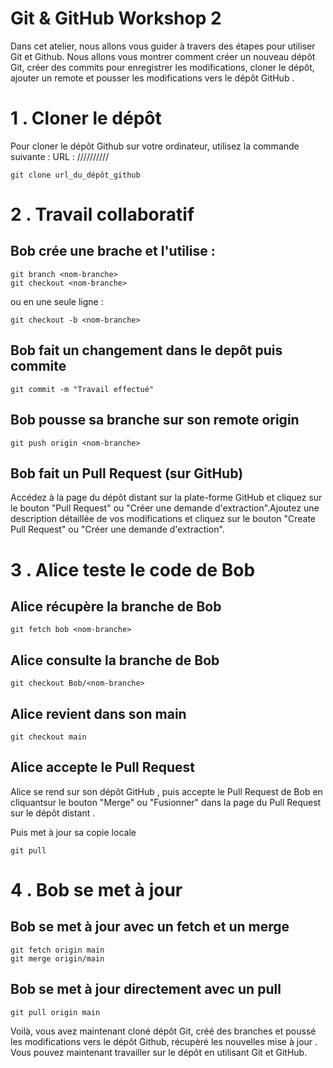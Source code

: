 # Git & GitHub Workshop 2

Dans cet atelier, nous allons vous guider à travers des étapes pour utiliser Git et Github. Nous allons vous montrer comment créer un nouveau dépôt Git, créer des commits pour enregistrer les modifications, cloner le dépôt, ajouter un remote et pousser les modifications vers le dépôt GitHub .

# 1 . Cloner le dépôt
Pour cloner le dépôt Github sur votre ordinateur, utilisez la commande suivante :
URL : //////////

```
git clone url_du_dépôt_github
```
# 2 . Travail collaboratif 
## Bob crée une brache et l'utilise : 
```
git branch <nom-branche>
git checkout <nom-branche>
```
ou en une seule ligne :
```
git checkout -b <nom-branche>
```
## Bob fait un changement dans le depôt puis commite
```
git commit -m "Travail effectué"
```
## Bob pousse sa branche sur son remote origin
```
git push origin <nom-branche>
```
## Bob fait un Pull Request (sur GitHub)

Accédez à la page du dépôt distant sur la plate-forme GitHub et cliquez sur le bouton "Pull Request" ou "Créer une demande d'extraction".Ajoutez une description détaillée de vos modifications et cliquez sur le bouton "Create Pull Request" ou "Créer une demande d'extraction".

# 3 . Alice teste le code de Bob 
## Alice récupère la branche de Bob
```
git fetch bob <nom-branche>
``` 

## Alice consulte la branche de Bob
```
git checkout Bob/<nom-branche>
```
## Alice revient dans son main
```
git checkout main
```
## Alice accepte le Pull Request
Alice se rend sur son dépôt GitHub , puis accepte le Pull Request de Bob en cliquantsur le bouton "Merge" ou "Fusionner" dans la page du Pull Request sur le dépôt distant .

Puis met à jour sa copie locale 
```
git pull
```
# 4 .  Bob se met à jour

## Bob se met à jour avec un fetch et un merge
```
git fetch origin main
git merge origin/main
``` 

## Bob se met à jour directement avec un pull
```
git pull origin main
```


Voilà, vous avez maintenant cloné dépôt Git, créé des branches et poussé les modifications vers le dépôt Github, récupèré les nouvelles mise à jour .  Vous pouvez maintenant travailler sur le dépôt en utilisant Git et GitHub.

